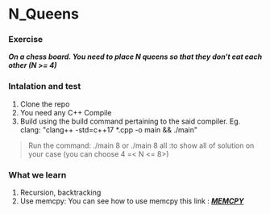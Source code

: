 # N_Queens

### Exercise
***On a chess board. You need to place N queens so that they don't eat each other (N >= 4)***

### Intalation and test 
1. Clone the repo 
2. You need any C++ Compile 
3. Build using the build command pertaining to the said compiler. Eg. clang: "clang++ -std=c++17 *.cpp -o main && ./main"
>Run the command:
>./main 8
> or ./main 8 all :to show all of solution on your case (you can choose  4 =< N <= 8>)

### What we learn
1. Recursion, backtracking
2. Use memcpy:
You can see how to use memcpy this link : ***[MEMCPY](https://www.tutorialspoint.com/memcpy-in-c-cplusplus#:~:text=memcpy()%20function%20is%20an,binary%20copy%20of%20the%20data.)***
